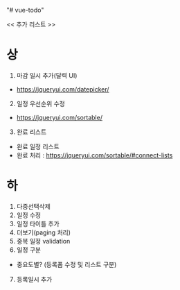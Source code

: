 "# vue-todo" 

<< 추가 리스트 >>
# 상
1. 마감 일시 추가(달력 UI)
 - https://jqueryui.com/datepicker/
2. 일정 우선순위 수정
 - https://jqueryui.com/sortable/
3. 완료 리스트
 - 완료 일정 리스트
 - 완료 처리 : https://jqueryui.com/sortable/#connect-lists
  
# 하
1. 다중선택삭제
2. 일정 수정
3. 일정 타이틀 추가
4. 더보기(paging 처리)
5. 중복 일정 validation
6. 일정 구분
 - 중요도별? (등록폼 수정 및 리스트 구분)
7. 등록일시 추가
